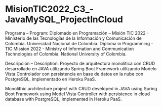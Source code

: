 # MisionTIC2022_C3_-JavaMySQL_ProjectInCloud
Programa – Program: Diplomado en Programación – Misión TIC 2022 - Ministerio de las Tecnologías de la Información y Comunicación de Colombia. Universidad Nacional de Colombia. Diploma in Programming - TIC Mission 2022 - Ministry of Information and Communication Technologies of Colombia. National University of Colombia. 

Descripción – Description: Proyecto de arquitectura monolítica con CRUD desarrollado en JAVA utilizando Spring Boot Framework  utilizando Modelo Vista Controlador con persistencia en base de datos en la nube con PostgreSQL, implementado en Heroku PaaS. 

Monolithic architecture project with CRUD developed in JAVA using Spring Boot Framework using Model Vista Controller with persistence in cloud database with PostgreSQL, implemented in Heroku PaaS.
